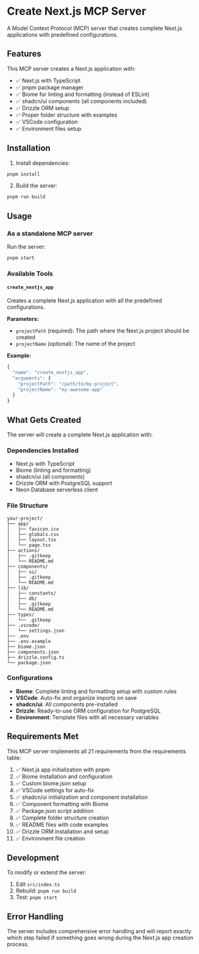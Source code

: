 # Create Next.js MCP Server

A Model Context Protocol (MCP) server that creates complete Next.js applications with predefined configurations.

## Features

This MCP server creates a Next.js application with:
- ✅ Next.js with TypeScript
- ✅ pnpm package manager
- ✅ Biome for linting and formatting (instead of ESLint)
- ✅ shadcn/ui components (all components included)
- ✅ Drizzle ORM setup
- ✅ Proper folder structure with examples
- ✅ VSCode configuration
- ✅ Environment files setup

## Installation

1. Install dependencies:
```bash
pnpm install
```

2. Build the server:
```bash
pnpm run build
```

## Usage

### As a standalone MCP server

Run the server:
```bash
pnpm start
```

### Available Tools

#### `create_nextjs_app`
Creates a complete Next.js application with all the predefined configurations.

**Parameters:**
- `projectPath` (required): The path where the Next.js project should be created
- `projectName` (optional): The name of the project

**Example:**
```typescript
{
  "name": "create_nextjs_app",
  "arguments": {
    "projectPath": "/path/to/my-project",
    "projectName": "my-awesome-app"
  }
}
```

## What Gets Created

The server will create a complete Next.js application with:

### Dependencies Installed
- Next.js with TypeScript
- Biome (linting and formatting)
- shadcn/ui (all components)
- Drizzle ORM with PostgreSQL support
- Neon Database serverless client

### File Structure
```
your-project/
├── app/
│   ├── favicon.ico
│   ├── globals.css
│   ├── layout.tsx
│   └── page.tsx
├── actions/
│   ├── .gitkeep
│   └── README.md
├── components/
│   ├── ui/
│   ├── .gitkeep
│   └── README.md
├── lib/
│   ├── constants/
│   ├── db/
│   ├── .gitkeep
│   └── README.md
├── types/
│   └── .gitkeep
├── .vscode/
│   └── settings.json
├── .env
├── .env.example
├── biome.json
├── components.json
├── drizzle.config.ts
└── package.json
```

### Configurations
- **Biome**: Complete linting and formatting setup with custom rules
- **VSCode**: Auto-fix and organize imports on save
- **shadcn/ui**: All components pre-installed
- **Drizzle**: Ready-to-use ORM configuration for PostgreSQL
- **Environment**: Template files with all necessary variables

## Requirements Met

This MCP server implements all 21 requirements from the requirements table:
1. ✅ Next.js app initialization with pnpm
2. ✅ Biome installation and configuration
3. ✅ Custom biome.json setup
4. ✅ VSCode settings for auto-fix
5. ✅ shadcn/ui initialization and component installation
6. ✅ Component formatting with Biome
7. ✅ Package.json script addition
8. ✅ Complete folder structure creation
9. ✅ README files with code examples
10. ✅ Drizzle ORM installation and setup
11. ✅ Environment file creation

## Development

To modify or extend the server:

1. Edit `src/index.ts`
2. Rebuild: `pnpm run build`
3. Test: `pnpm start`

## Error Handling

The server includes comprehensive error handling and will report exactly which step failed if something goes wrong during the Next.js app creation process.